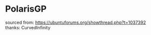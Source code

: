 # PolarisGP

sourced from: https://ubuntuforums.org/showthread.php?t=1037392
thanks: CurvedInfinity

